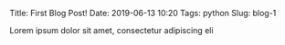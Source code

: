 Title: First Blog Post!
Date: 2019-06-13 10:20
Tags: python
Slug: blog-1

Lorem ipsum dolor sit amet, consectetur adipiscing eli